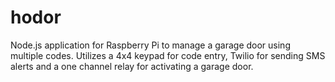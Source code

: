 # hodor
Node.js application for Raspberry Pi to manage a garage door using multiple codes. Utilizes a 4x4 keypad for code entry, Twilio for sending SMS alerts and a one channel relay for activating a garage door.
